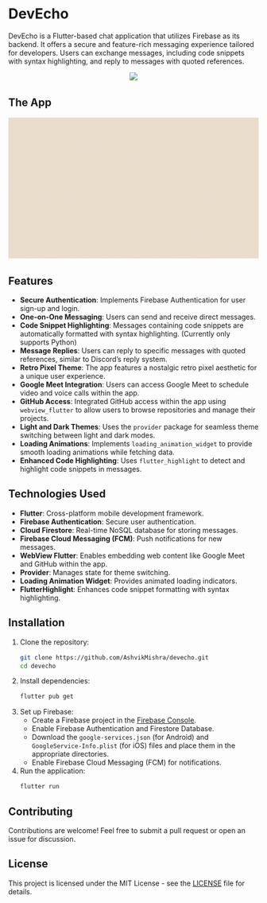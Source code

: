 # DevEcho

DevEcho is a Flutter-based chat application that utilizes Firebase as its backend. It offers a secure and feature-rich messaging experience tailored for developers. Users can exchange messages, including code snippets with syntax highlighting, and reply to messages with quoted references.

<p align="center">
  <a href="https://skillicons.dev">
    <img src="https://skillicons.dev/icons?i=flutter,dart,firebase,github" />
  </a>
</p>

## The App
<img alt="Video Preview" src ="/devecho.gif">

## Features

- **Secure Authentication**: Implements Firebase Authentication for user sign-up and login.
- **One-on-One Messaging**: Users can send and receive direct messages.
- **Code Snippet Highlighting**: Messages containing code snippets are automatically formatted with syntax highlighting. (Currently only supports Python)
- **Message Replies**: Users can reply to specific messages with quoted references, similar to Discord’s reply system.
- **Retro Pixel Theme**: The app features a nostalgic retro pixel aesthetic for a unique user experience.
- **Google Meet Integration**: Users can access Google Meet to schedule video and voice calls within the app.
- **GitHub Access**: Integrated GitHub access within the app using `webview_flutter` to allow users to browse repositories and manage their projects.
- **Light and Dark Themes**: Uses the `provider` package for seamless theme switching between light and dark modes.
- **Loading Animations**: Implements `loading_animation_widget` to provide smooth loading animations while fetching data.
- **Enhanced Code Highlighting**: Uses `flutter_highlight` to detect and highlight code snippets in messages.

## Technologies Used

- **Flutter**: Cross-platform mobile development framework.
- **Firebase Authentication**: Secure user authentication.
- **Cloud Firestore**: Real-time NoSQL database for storing messages.
- **Firebase Cloud Messaging (FCM)**: Push notifications for new messages.
- **WebView Flutter**: Enables embedding web content like Google Meet and GitHub within the app.
- **Provider**: Manages state for theme switching.
- **Loading Animation Widget**: Provides animated loading indicators.
- **FlutterHighlight**: Enhances code snippet formatting with syntax highlighting.

## Installation

1. Clone the repository:
   ```sh
   git clone https://github.com/AshvikMishra/devecho.git
   cd devecho
   ```
2. Install dependencies:
   ```sh
   flutter pub get
   ```
3. Set up Firebase:
   - Create a Firebase project in the [Firebase Console](https://console.firebase.google.com/).
   - Enable Firebase Authentication and Firestore Database.
   - Download the `google-services.json` (for Android) and `GoogleService-Info.plist` (for iOS) files and place them in the appropriate directories.
   - Enable Firebase Cloud Messaging (FCM) for notifications.
4. Run the application:
   ```sh
   flutter run
   ```

## Contributing

Contributions are welcome! Feel free to submit a pull request or open an issue for discussion.

## License

This project is licensed under the MIT License - see the [LICENSE](LICENSE) file for details.
